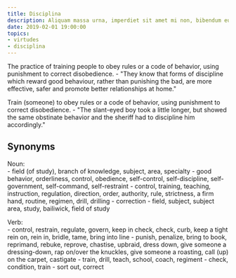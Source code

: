 ```yaml
---
title: Disciplina
description: Aliquam massa urna, imperdiet sit amet mi non, bibendum euismod est.
date: 2019-02-01 19:00:00
topics: 
- virtudes
- disciplina
---
```


The practice of training people to obey rules or a code of behavior, using punishment to correct disobedience.
	- "They know that forms of discipline which reward good behaviour, rather than punishing the bad, are more effective, safer and promote better relationships at home."

Train (someone) to obey rules or a code of behavior, using punishment to correct disobedience.
	- "The slant-eyed boy took a little longer, but showed the same obstinate behavior and the sheriff had to discipline him accordingly."

## Synonyms
Noun:  
	- field (of study), branch of knowledge, subject, area, specialty
	- good behavior, orderliness, control, obedience, self-control, self-discipline, self-government, self-command, self-restraint
	- control, training, teaching, instruction, regulation, direction, order, authority, rule, strictness, a firm hand, routine, regimen, drill, drilling
	- correction
	- field, subject, subject area, study, bailiwick, field of study

Verb:  
	- control, restrain, regulate, govern, keep in check, check, curb, keep a tight rein on, rein in, bridle, tame, bring into line
	- punish, penalize, bring to book, reprimand, rebuke, reprove, chastise, upbraid, dress down, give someone a dressing-down, rap on/over the knuckles, give someone a roasting, call (up) on the carpet, castigate
	- train, drill, teach, school, coach, regiment
	- check, condition, train
	- sort out, correct

